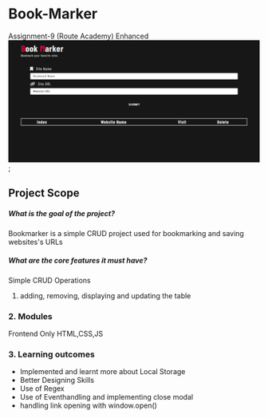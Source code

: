 # Book-Marker
Assignment-9 (Route Academy) Enhanced
![bookmarker](./BookMarker.png);
## Project Scope
##### What is the goal of the project?
Bookmarker is a simple CRUD project used for bookmarking and saving websites's URLs

##### What are the core features it must have?
Simple CRUD Operations
1. adding, removing, displaying and updating the table

### 2. Modules

Frontend Only
HTML,CSS,JS


### 3. Learning outcomes

- Implemented and learnt more about Local Storage
- Better Designing Skills
- Use of Regex 
- Use of Eventhandling and implementing close modal
- handling link opening with window.open()